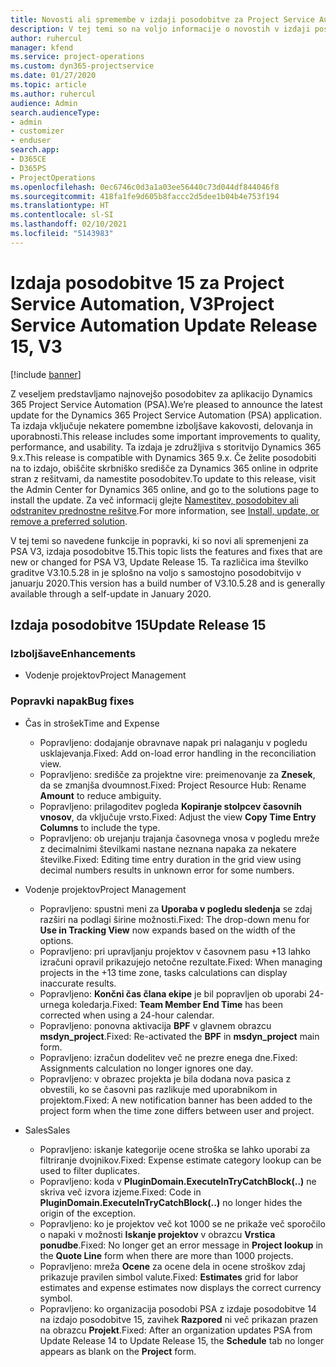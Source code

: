 ```yaml
---
title: Novosti ali spremembe v izdaji posodobitve za Project Service Automation 15, V3
description: V tej temi so na voljo informacije o novostih v izdaji posodobitve za Project Service Automation 15, V3.
author: ruhercul
manager: kfend
ms.service: project-operations
ms.custom: dyn365-projectservice
ms.date: 01/27/2020
ms.topic: article
ms.author: ruhercul
audience: Admin
search.audienceType:
- admin
- customizer
- enduser
search.app:
- D365CE
- D365PS
- ProjectOperations
ms.openlocfilehash: 0ec6746c0d3a1a03ee56440c73d044df844046f8
ms.sourcegitcommit: 418fa1fe9d605b8faccc2d5dee1b04b4e753f194
ms.translationtype: HT
ms.contentlocale: sl-SI
ms.lasthandoff: 02/10/2021
ms.locfileid: "5143983"
---
```

# <a name="project-service-automation-update-release-15-v3"></a><span data-ttu-id="ff7d3-103">Izdaja posodobitve 15 za Project Service Automation, V3</span><span class="sxs-lookup"><span data-stu-id="ff7d3-103">Project Service Automation Update Release 15, V3</span></span>

[!include [banner](../includes/psa-now-project-operations.md)]

<span data-ttu-id="ff7d3-104">Z veseljem predstavljamo najnovejšo posodobitev za aplikacijo Dynamics 365 Project Service Automation (PSA).</span><span class="sxs-lookup"><span data-stu-id="ff7d3-104">We’re pleased to announce the latest update for the Dynamics 365 Project Service Automation (PSA) application.</span></span> <span data-ttu-id="ff7d3-105">Ta izdaja vključuje nekatere pomembne izboljšave kakovosti, delovanja in uporabnosti.</span><span class="sxs-lookup"><span data-stu-id="ff7d3-105">This release includes some important improvements to quality, performance, and usability.</span></span> <span data-ttu-id="ff7d3-106">Ta izdaja je združljiva s storitvijo Dynamics 365 9.x.</span><span class="sxs-lookup"><span data-stu-id="ff7d3-106">This release is compatible with Dynamics 365 9.x.</span></span> <span data-ttu-id="ff7d3-107">Če želite posodobiti na to izdajo, obiščite skrbniško središče za Dynamics 365 online in odprite stran z rešitvami, da namestite posodobitev.</span><span class="sxs-lookup"><span data-stu-id="ff7d3-107">To update to this release, visit the Admin Center for Dynamics 365 online, and go to the solutions page to install the update.</span></span> <span data-ttu-id="ff7d3-108">Za več informacij glejte [Namestitev, posodobitev ali odstranitev prednostne rešitve](https://docs.microsoft.com/power-platform/admin/install-remove-preferred-solution).</span><span class="sxs-lookup"><span data-stu-id="ff7d3-108">For more information, see [Install, update, or remove a preferred solution](https://docs.microsoft.com/power-platform/admin/install-remove-preferred-solution).</span></span>

<span data-ttu-id="ff7d3-109">V tej temi so navedene funkcije in popravki, ki so novi ali spremenjeni za PSA V3, izdaja posodobitve 15.</span><span class="sxs-lookup"><span data-stu-id="ff7d3-109">This topic lists the features and fixes that are new or changed for PSA V3, Update Release 15.</span></span> <span data-ttu-id="ff7d3-110">Ta različica ima številko graditve V3.10.5.28 in je splošno na voljo s samostojno posodobitvijo v januarju 2020.</span><span class="sxs-lookup"><span data-stu-id="ff7d3-110">This version has a build number of V3.10.5.28 and is generally available through a self-update in January 2020.</span></span>

## <a name="update-release-15"></a><span data-ttu-id="ff7d3-111">Izdaja posodobitve 15</span><span class="sxs-lookup"><span data-stu-id="ff7d3-111">Update Release 15</span></span> 

### <a name="enhancements"></a><span data-ttu-id="ff7d3-112">Izboljšave</span><span class="sxs-lookup"><span data-stu-id="ff7d3-112">Enhancements</span></span>

- <span data-ttu-id="ff7d3-113">Vodenje projektov</span><span class="sxs-lookup"><span data-stu-id="ff7d3-113">Project Management</span></span>

### <a name="bug-fixes"></a><span data-ttu-id="ff7d3-114">Popravki napak</span><span class="sxs-lookup"><span data-stu-id="ff7d3-114">Bug fixes</span></span>

- <span data-ttu-id="ff7d3-115">Čas in strošek</span><span class="sxs-lookup"><span data-stu-id="ff7d3-115">Time and Expense</span></span>

  - <span data-ttu-id="ff7d3-116">Popravljeno: dodajanje obravnave napak pri nalaganju v pogledu usklajevanja.</span><span class="sxs-lookup"><span data-stu-id="ff7d3-116">Fixed: Add on-load error handling in the reconciliation view.</span></span>
  - <span data-ttu-id="ff7d3-117">Popravljeno: središče za projektne vire: preimenovanje za **Znesek**, da se zmanjša dvoumnost.</span><span class="sxs-lookup"><span data-stu-id="ff7d3-117">Fixed: Project Resource Hub: Rename **Amount** to reduce ambiguity.</span></span>
  - <span data-ttu-id="ff7d3-118">Popravljeno: prilagoditev pogleda **Kopiranje stolpcev časovnih vnosov**, da vključuje vrsto.</span><span class="sxs-lookup"><span data-stu-id="ff7d3-118">Fixed: Adjust the view **Copy Time Entry Columns** to include the type.</span></span>
  - <span data-ttu-id="ff7d3-119">Popravljeno: ob urejanju trajanja časovnega vnosa v pogledu mreže z decimalnimi številkami nastane neznana napaka za nekatere številke.</span><span class="sxs-lookup"><span data-stu-id="ff7d3-119">Fixed: Editing time entry duration in the grid view using decimal numbers results in unknown error for some numbers.</span></span>

- <span data-ttu-id="ff7d3-120">Vodenje projektov</span><span class="sxs-lookup"><span data-stu-id="ff7d3-120">Project Management</span></span>

  - <span data-ttu-id="ff7d3-121">Popravljeno: spustni meni za **Uporaba v pogledu sledenja** se zdaj razširi na podlagi širine možnosti.</span><span class="sxs-lookup"><span data-stu-id="ff7d3-121">Fixed: The drop-down menu for **Use in Tracking View** now expands based on the width of the options.</span></span>
  - <span data-ttu-id="ff7d3-122">Popravljeno: pri upravljanju projektov v časovnem pasu +13 lahko izračuni opravil prikazujejo netočne rezultate.</span><span class="sxs-lookup"><span data-stu-id="ff7d3-122">Fixed: When managing projects in the +13 time zone, tasks calculations can display inaccurate results.</span></span>
  - <span data-ttu-id="ff7d3-123">Popravljeno: **Končni čas člana ekipe** je bil popravljen ob uporabi 24-urnega koledarja.</span><span class="sxs-lookup"><span data-stu-id="ff7d3-123">Fixed: **Team Member End Time** has been corrected when using a 24-hour calendar.</span></span>
  - <span data-ttu-id="ff7d3-124">Popravljeno: ponovna aktivacija **BPF** v glavnem obrazcu **msdyn_project**.</span><span class="sxs-lookup"><span data-stu-id="ff7d3-124">Fixed: Re-activated the **BPF** in **msdyn_project** main form.</span></span>
  - <span data-ttu-id="ff7d3-125">Popravljeno: izračun dodelitev več ne prezre enega dne.</span><span class="sxs-lookup"><span data-stu-id="ff7d3-125">Fixed: Assignments calculation no longer ignores one day.</span></span>
  - <span data-ttu-id="ff7d3-126">Popravljeno: v obrazec projekta je bila dodana nova pasica z obvestili, ko se časovni pas razlikuje med uporabnikom in projektom.</span><span class="sxs-lookup"><span data-stu-id="ff7d3-126">Fixed: A new notification banner has been added to the project form when the time zone differs between user and project.</span></span>

- <span data-ttu-id="ff7d3-127">Sales</span><span class="sxs-lookup"><span data-stu-id="ff7d3-127">Sales</span></span>

  - <span data-ttu-id="ff7d3-128">Popravljeno: iskanje kategorije ocene stroška se lahko uporabi za filtriranje dvojnikov.</span><span class="sxs-lookup"><span data-stu-id="ff7d3-128">Fixed: Expense estimate category lookup can be used to filter duplicates.</span></span>
  - <span data-ttu-id="ff7d3-129">Popravljeno: koda v **PluginDomain.ExecuteInTryCatchBlock(..)** ne skriva več izvora izjeme.</span><span class="sxs-lookup"><span data-stu-id="ff7d3-129">Fixed: Code in **PluginDomain.ExecuteInTryCatchBlock(..)** no longer hides the origin of the exception.</span></span>
  - <span data-ttu-id="ff7d3-130">Popravljeno: ko je projektov več kot 1000 se ne prikaže več sporočilo o napaki v možnosti **Iskanje projektov** v obrazcu **Vrstica ponudbe**.</span><span class="sxs-lookup"><span data-stu-id="ff7d3-130">Fixed: No longer get an error message in **Project lookup** in the **Quote Line** form when there are more than 1000 projects.</span></span>
  - <span data-ttu-id="ff7d3-131">Popravljeno: mreža **Ocene** za ocene dela in ocene stroškov zdaj prikazuje pravilen simbol valute.</span><span class="sxs-lookup"><span data-stu-id="ff7d3-131">Fixed: **Estimates** grid for labor estimates and expense estimates now displays the correct currency symbol.</span></span>
  - <span data-ttu-id="ff7d3-132">Popravljeno: ko organizacija posodobi PSA z izdaje posodobitve 14 na izdajo posodobitve 15, zavihek **Razpored** ni več prikazan prazen na obrazcu **Projekt**.</span><span class="sxs-lookup"><span data-stu-id="ff7d3-132">Fixed: After an organization updates PSA from Update Release 14 to Update Release 15, the **Schedule** tab no longer appears as blank on the **Project** form.</span></span>

